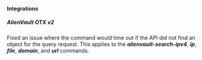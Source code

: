 
#### Integrations

##### AlienVault OTX v2

Fixed an issue where the command would time out if the API did not find an object for the query request. This applies to the ***alienvault-search-ipv4***, ***ip***, ***file***, ***domain***, and ***url*** commands.
